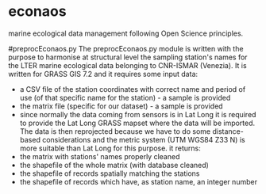 # econaos
marine ecological data management following Open Science principles.

#preprocEconaos.py
The preprocEconaos.py module is written with the purpose to harmonise at structural level the sampling station's names for the LTER marine ecological data belonging to CNR-ISMAR (Venezia). It is written for GRASS GIS 7.2 and it requires some input data:
* a CSV file of the station coordinates with correct name and period of use (of that specific name for the station) - a sample is provided
* the matrix file (specific for our dataset) - a sample is provided
* since normally the data coming from sensors is in Lat Long it is required to provide the Lat Long GRASS mapset where the data will be imported. The data is then reprojected because we have to do some distance-based considerations and the metric system (UTM WGS84 Z33 N) is more suitable than Lat Long for this purpose.
it returns:
* the matrix with stations' names properly cleaned
* the shapefile of the whole matrix (with database cleaned)
* the shapefile of records spatially matching the stations
* the shapefile of records which have, as station name, an integer number

